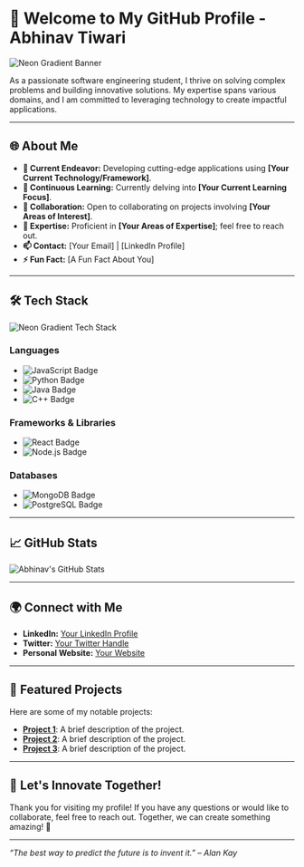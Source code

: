 # 👋 Welcome to My GitHub Profile - **Abhinav Tiwari**

![Neon Gradient Banner](https://drive.google.com/file/d/1DF3-SIlwVUjhnhBpFunFAW01kpjrZEti/view?usp=drivesdk/1200x200/39FF14/000000?text=Welcome+to+My+Profile) <!-- Replace with your own gradient image -->

As a passionate software engineering student, I thrive on solving complex problems and building innovative solutions. My expertise spans various domains, and I am committed to leveraging technology to create impactful applications.

---

## 🌐 About Me

- **🔭 Current Endeavor:** Developing cutting-edge applications using **[Your Current Technology/Framework]**.
- **🌱 Continuous Learning:** Currently delving into **[Your Current Learning Focus]**.
- **🤝 Collaboration:** Open to collaborating on projects involving **[Your Areas of Interest]**.
- **💬 Expertise:** Proficient in **[Your Areas of Expertise]**; feel free to reach out.
- **📫 Contact:** [Your Email] | [LinkedIn Profile]
- **⚡ Fun Fact:** [A Fun Fact About You]

---

## 🛠️ Tech Stack

![Neon Gradient Tech Stack](https://via.placeholder.com/1200x50/00FF00/000000?text=Tech+Stack) <!-- Replace with your own gradient image -->

### **Languages**
- ![JavaScript Badge](https://img.shields.io/badge/JavaScript-FFFF00?style=for-the-badge&logo=javascript&logoColor=black)
- ![Python Badge](https://img.shields.io/badge/Python-3776AB?style=for-the-badge&logo=python&logoColor=white)
- ![Java Badge](https://img.shields.io/badge/Java-007396?style=for-the-badge&logo=java&logoColor=white)
- ![C++ Badge](https://img.shields.io/badge/C%2B%2B-00599C?style=for-the-badge&logo=c%2B%2B&logoColor=white)

### **Frameworks & Libraries**
- ![React Badge](https://img.shields.io/badge/React-61DAFB?style=for-the-badge&logo=react&logoColor=black)
- ![Node.js Badge](https://img.shields.io/badge/Node.js-339933?style=for-the-badge&logo=node.js&logoColor=white)

### **Databases**
- ![MongoDB Badge](https://img.shields.io/badge/MongoDB-47A248?style=for-the-badge&logo=mongodb&logoColor=white)
- ![PostgreSQL Badge](https://img.shields.io/badge/PostgreSQL-4169E1?style=for-the-badge&logo=postgresql&logoColor=white)

---

## 📈 GitHub Stats

![Abhinav's GitHub Stats](https://github-readme-stats.vercel.app/api?username=iabhinavtiwari247&show_icons=true&theme=radical&count_private=true)

---

## 🌍 Connect with Me

- **LinkedIn:** [Your LinkedIn Profile](https://www.linkedin.com/in/your-linkedin-profile)
- **Twitter:** [Your Twitter Handle](https://twitter.com/your-twitter-handle)
- **Personal Website:** [Your Website](https://yourwebsite.com)

---

## 📂 Featured Projects

Here are some of my notable projects:

- **[Project 1](https://github.com/yourusername/project1)**: A brief description of the project.
- **[Project 2](https://github.com/yourusername/project2)**: A brief description of the project.
- **[Project 3](https://github.com/yourusername/project3)**: A brief description of the project.

---

## 🚀 Let's Innovate Together!

Thank you for visiting my profile! If you have any questions or would like to collaborate, feel free to reach out. Together, we can create something amazing! 🌟

---

*“The best way to predict the future is to invent it.” – Alan Kay*
